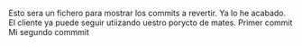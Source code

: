 Esto sera un fichero para mostrar los commits a revertir. Ya lo he acabado.
El cliente ya puede seguir utiizando uestro porycto de mates. Primer commit
Mi segundo commmit 

